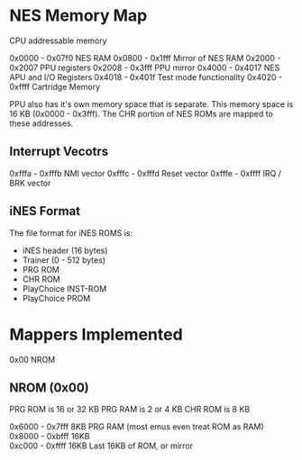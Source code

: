# NES Memory Map

CPU addressable memory

0x0000 - 0x07f0   NES RAM
0x0800 - 0x1fff      Mirror of NES RAM
0x2000 - 0x2007   PPU registers
0x2008 - 0x3fff      PPU mirror
0x4000 - 0x4017   NES APU and I/O Registers
0x4018 - 0x401f      Test mode functionality
0x4020 - 0xffff   Cartridge Memory

PPU also has it's own memory space that is separate.  This memory space is
16 KB (0x0000 - 0x3fff).  The CHR portion of NES ROMs are mapped to these
addresses.

## Interrupt Vecotrs

0xfffa - 0xfffb   NMI vector
0xfffc - 0xfffd   Reset vector
0xfffe - 0xffff   IRQ / BRK vector

## iNES Format

The file format for iNES ROMS is:

* iNES header (16 bytes)
* Trainer (0 - 512 bytes)
* PRG ROM
* CHR ROM
* PlayChoice INST-ROM
* PlayChoice PROM

# Mappers Implemented

0x00 NROM


## NROM (0x00)

PRG ROM is 16 or 32 KB
PRG RAM is 2 or 4 KB
CHR ROM is 8 KB

0x6000 - 0x7fff   8KB  PRG RAM (most emus even treat ROM as RAM)
0x8000 - 0xbfff  16KB  
0xc000 - 0xffff  16KB  Last 16KB of ROM, or mirror
